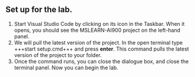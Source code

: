 ## Set up for the lab.
1.  Start Visual Studio Code by clicking on its icon in the Taskbar. When it opens, you should see the MSLEARN-AI900 project on the left-hand panel.
2.  We will pull the latest version of the project. In the open terminal type +++start setup.cmd+++ and press **enter**. This command pulls the latest version of the project to your folder. 
3.  Once the command runs, you can close the dialogue box, and close the terminal panel. Now you can begin the lab. 